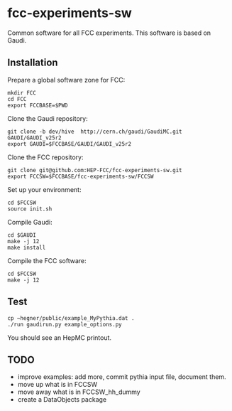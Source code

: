 fcc-experiments-sw
==================

Common software for all FCC experiments.
This software is based on Gaudi.

Installation
------------

Prepare a global software zone for FCC:

    mkdir FCC
    cd FCC
    export FCCBASE=$PWD

Clone the Gaudi repository: 

    git clone -b dev/hive  http://cern.ch/gaudi/GaudiMC.git GAUDI/GAUDI_v25r2
    export GAUDI=$FCCBASE/GAUDI/GAUDI_v25r2
    
Clone the FCC repository:

    git clone git@github.com:HEP-FCC/fcc-experiments-sw.git 
    export FCCSW=$FCCBASE/fcc-experiments-sw/FCCSW

Set up your environment:

    cd $FCCSW
    source init.sh

Compile Gaudi:

    cd $GAUDI
    make -j 12 
    make install

Compile the FCC software:

    cd $FCCSW
    make -j 12


Test
----

    cp ~hegner/public/example_MyPythia.dat .
    ./run gaudirun.py example_options.py

You should see an HepMC printout. 

TODO 
----

* improve examples: add more, commit pythia input file, document them.
* move up what is in FCCSW
* move away what is in FCCSW_hh_dummy
* create a DataObjects package
